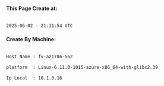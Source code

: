
   
#### This Page Create at:

```bash

2025-06-02 - 21:31:54 UTC

```

#### Create By Machine:

```bash

Host Name : fv-az1786-562

platform  : Linux-6.11.0-1015-azure-x86_64-with-glibc2.39

Ip Local  : 10.1.0.16

```


